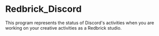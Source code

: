 # Redbrick_Discord
This program represents the status of Discord's activities when you are working on your creative activities as a Redbrick studio.
